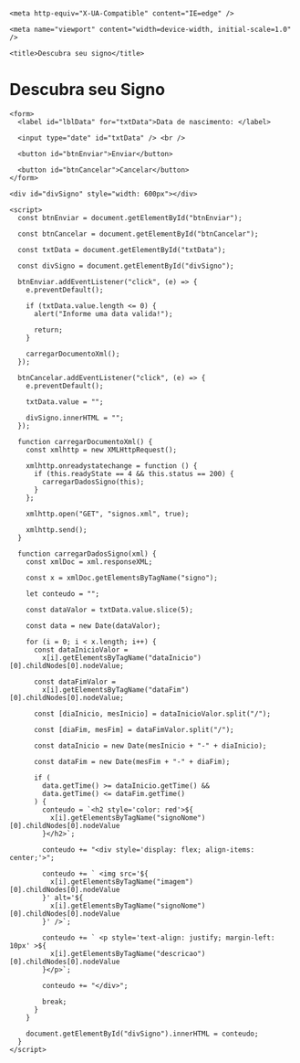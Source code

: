 ​<!DOCTYPE html>

<html lang="pt-br">
  <head>
    <meta charset="UTF-8" />

    <meta http-equiv="X-UA-Compatible" content="IE=edge" />

    <meta name="viewport" content="width=device-width, initial-scale=1.0" />

    <title>Descubra seu signo</title>
  </head>

  <body>
    <h1>Descubra seu Signo</h1>

    <form>
      <label id="lblData" for="txtData">Data de nascimento: </label>

      <input type="date" id="txtData" /> <br />

      <button id="btnEnviar">Enviar</button>

      <button id="btnCancelar">Cancelar</button>
    </form>

    <div id="divSigno" style="width: 600px"></div>

    <script>
      const btnEnviar = document.getElementById("btnEnviar");

      const btnCancelar = document.getElementById("btnCancelar");

      const txtData = document.getElementById("txtData");

      const divSigno = document.getElementById("divSigno");

      btnEnviar.addEventListener("click", (e) => {
        e.preventDefault();

        if (txtData.value.length <= 0) {
          alert("Informe uma data valida!");

          return;
        }

        carregarDocumentoXml();
      });

      btnCancelar.addEventListener("click", (e) => {
        e.preventDefault();

        txtData.value = "";

        divSigno.innerHTML = "";
      });

      function carregarDocumentoXml() {
        const xmlhttp = new XMLHttpRequest();

        xmlhttp.onreadystatechange = function () {
          if (this.readyState == 4 && this.status == 200) {
            carregarDadosSigno(this);
          }
        };

        xmlhttp.open("GET", "signos.xml", true);

        xmlhttp.send();
      }

      function carregarDadosSigno(xml) {
        const xmlDoc = xml.responseXML;

        const x = xmlDoc.getElementsByTagName("signo");

        let conteudo = "";

        const dataValor = txtData.value.slice(5);

        const data = new Date(dataValor);

        for (i = 0; i < x.length; i++) {
          const dataInicioValor =
            x[i].getElementsByTagName("dataInicio")[0].childNodes[0].nodeValue;

          const dataFimValor =
            x[i].getElementsByTagName("dataFim")[0].childNodes[0].nodeValue;

          const [diaInicio, mesInicio] = dataInicioValor.split("/");

          const [diaFim, mesFim] = dataFimValor.split("/");

          const dataInicio = new Date(mesInicio + "-" + diaInicio);

          const dataFim = new Date(mesFim + "-" + diaFim);

          if (
            data.getTime() >= dataInicio.getTime() &&
            data.getTime() <= dataFim.getTime()
          ) {
            conteudo = `<h2 style='color: red'>${
              x[i].getElementsByTagName("signoNome")[0].childNodes[0].nodeValue
            }</h2>`;

            conteudo += "<div style='display: flex; align-items: center;'>";

            conteudo += ` <img src='${
              x[i].getElementsByTagName("imagem")[0].childNodes[0].nodeValue
            }' alt='${
              x[i].getElementsByTagName("signoNome")[0].childNodes[0].nodeValue
            }' />`;

            conteudo += ` <p style='text-align: justify; margin-left: 10px' >${
              x[i].getElementsByTagName("descricao")[0].childNodes[0].nodeValue
            }</p>`;

            conteudo += "</div>";

            break;
          }
        }

        document.getElementById("divSigno").innerHTML = conteudo;
      }
    </script>
  </body>
</html>
